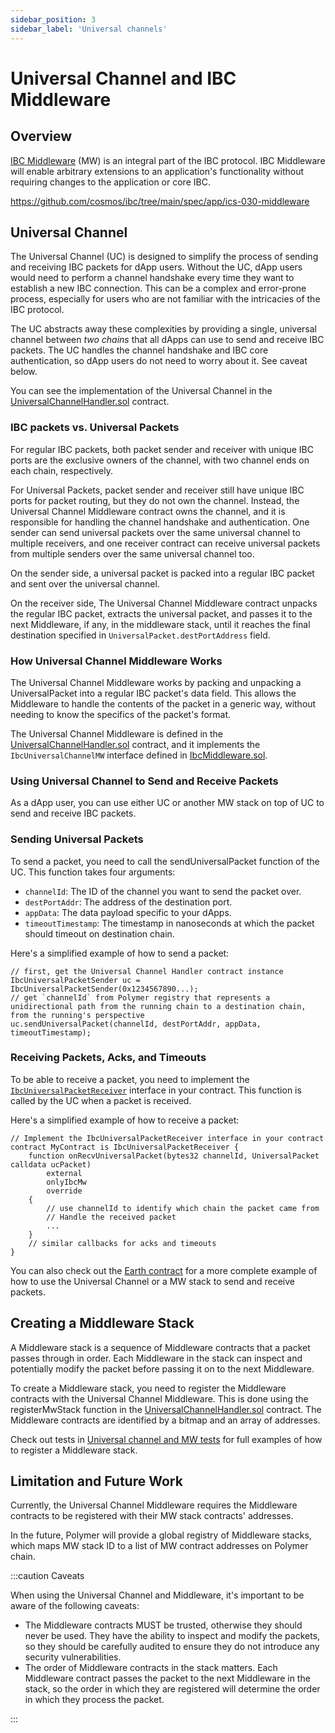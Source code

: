 ```yaml
---
sidebar_position: 3
sidebar_label: 'Universal channels'
---
```

# Universal Channel and IBC Middleware 

## Overview

[IBC Middleware](https://github.com/cosmos/ibc/tree/main/spec/app/ics-030-middleware) (MW) is an integral part of the IBC protocol. IBC Middleware will enable arbitrary extensions to an application's functionality without requiring changes to the application or core IBC.

https://github.com/cosmos/ibc/tree/main/spec/app/ics-030-middleware


## Universal Channel

The Universal Channel (UC) is designed to simplify the process of sending and receiving IBC packets for dApp users. Without the UC, dApp users would need to perform a channel handshake every time they want to establish a new IBC connection. This can be a complex and error-prone process, especially for users who are not familiar with the intricacies of the IBC protocol.

The UC abstracts away these complexities by providing a single, universal channel between *two chains* that all dApps can use to send and receive IBC packets. The UC handles the channel handshake and IBC core authentication, so dApp users do not need to worry about it. See caveat below. 

You can see the implementation of the Universal Channel in the [UniversalChannelHandler.sol](../contracts/UniversalChannelHandler.sol) contract.

### IBC packets vs. Universal Packets

For regular IBC packets, both packet sender and receiver with unique IBC ports are the exclusive owners of the channel, with two channel ends on each chain, respectively.

For Universal Packets, packet sender and receiver still have unique IBC ports for packet routing, but they do not own the channel. Instead, the Universal Channel Middleware contract owns the channel, and it is responsible for handling the channel handshake and authentication.
One sender can send universal packets over the same universal channel to multiple receivers, and one receiver contract can receive universal packets from multiple senders over the same universal channel too. 

On the sender side, a universal packet is packed into a regular IBC packet and sent over the universal channel. 

On the receiver side, The Universal Channel Middleware contract unpacks the regular IBC packet, extracts the universal packet, and passes it to the next Middleware, if any, in the middleware stack, until it reaches the final destination specified in `UniversalPacket.destPortAddress` field.

### How Universal Channel Middleware Works

The Universal Channel Middleware works by packing and unpacking a UniversalPacket into a regular IBC packet's data field. This allows the Middleware to handle the contents of the packet in a generic way, without needing to know the specifics of the packet's format.

The Universal Channel Middleware is defined in the [UniversalChannelHandler.sol](../contracts/UniversalChannelHandler.sol) contract, and it implements the `IbcUniversalChannelMW` interface defined in [IbcMiddleware.sol](../contracts/IbcMiddleware.sol).

### Using Universal Channel to Send and Receive Packets 

As a dApp user, you can use either UC or another MW stack on top of UC to send and receive IBC packets.

### Sending Universal Packets

To send a packet, you need to call the sendUniversalPacket function of the UC. This function takes four arguments:

- `channelId`: The ID of the channel you want to send the packet over.
- `destPortAddr`: The address of the destination port.
- `appData`: The data payload specific to your dApps.
- `timeoutTimestamp`: The timestamp in nanoseconds at which the packet should timeout on destination chain.

Here's a simplified example of how to send a packet:
```solidity
// first, get the Universal Channel Handler contract instance
IbcUniversalPacketSender uc = IbcUniversalPacketSender(0x1234567890...);
// get `channelId` from Polymer registry that represents a unidirectional path from the running chain to a destination chain, from the running's perspective
uc.sendUniversalPacket(channelId, destPortAddr, appData, timeoutTimestamp);
```

### Receiving Packets, Acks, and Timeouts

To be able to receive a packet, you need to implement the [`IbcUniversalPacketReceiver`](../contracts/IbcMiddleware.sol) interface in your contract. This function is called by the UC when a packet is received. 

Here's a simplified example of how to receive a packet:
```solidity
// Implement the IbcUniversalPacketReceiver interface in your contract
contract MyContract is IbcUniversalPacketReceiver {
    function onRecvUniversalPacket(bytes32 channelId, UniversalPacket calldata ucPacket)
        external
        onlyIbcMw
        override
    {
        // use channelId to identify which chain the packet came from
        // Handle the received packet
        ...
    }
    // similar callbacks for acks and timeouts
}
```

You can also check out the [Earth contract](../contracts/Earth.sol) for a more complete example of how to use the Universal Channel or a MW stack to send and receive packets.

## Creating a Middleware Stack

A Middleware stack is a sequence of Middleware contracts that a packet passes through in order. Each Middleware in the stack can inspect and potentially modify the packet before passing it on to the next Middleware.

To create a Middleware stack, you need to register the Middleware contracts with the Universal Channel Middleware. This is done using the registerMwStack function in the [UniversalChannelHandler.sol](../contracts/UniversalChannelHandler.sol) contract. The Middleware contracts are identified by a bitmap and an array of addresses.

Check out tests in [Universal channel and MW tests](../test/universal.channel.t.sol) for full examples of how to register a Middleware stack.

## Limitation and Future Work

Currently, the Universal Channel Middleware requires the Middleware contracts to be registered with their MW stack contracts' addresses. 

In the future, Polymer will provide a global registry of Middleware stacks, which maps MW stack ID to a list of MW contract addresses on Polymer chain. 

:::caution Caveats

When using the Universal Channel and Middleware, it's important to be aware of the following caveats:

- The Middleware contracts MUST be trusted, otherwise they should never be used. They have the ability to inspect and modify the packets, so they should be carefully audited to ensure they do not introduce any security vulnerabilities.
- The order of Middleware contracts in the stack matters. Each Middleware contract passes the packet to the next Middleware in the stack, so the order in which they are registered will determine the order in which they process the packet.

:::
